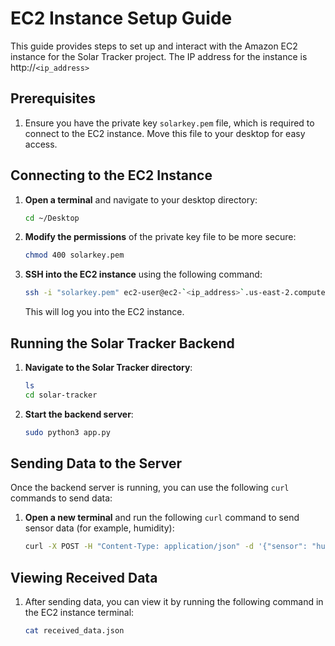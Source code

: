 # EC2 Instance Setup Guide

This guide provides steps to set up and interact with the Amazon EC2 instance for the Solar Tracker project. The IP address for the instance is http://`<ip_address>`

## Prerequisites

1. Ensure you have the private key `solarkey.pem` file, which is required to connect to the EC2 instance. Move this file to your desktop for easy access.

## Connecting to the EC2 Instance

1. **Open a terminal** and navigate to your desktop directory:
   ```bash
   cd ~/Desktop
   ```

2. **Modify the permissions** of the private key file to be more secure:
   ```bash
   chmod 400 solarkey.pem
   ```

3. **SSH into the EC2 instance** using the following command:
   ```bash
   ssh -i "solarkey.pem" ec2-user@ec2-`<ip_address>`.us-east-2.compute.amazonaws.com
   ```

   This will log you into the EC2 instance.

## Running the Solar Tracker Backend

1. **Navigate to the Solar Tracker directory**:
   ```bash
   ls
   cd solar-tracker
   ```

2. **Start the backend server**:
   ```bash
   sudo python3 app.py
   ```

## Sending Data to the Server

Once the backend server is running, you can use the following `curl` commands to send data:

1. **Open a new terminal** and run the following `curl` command to send sensor data (for example, humidity):
   ```bash
   curl -X POST -H "Content-Type: application/json" -d '{"sensor": "humidity", "value": 55.3}' http://`<ip_address>`/data
   ```

## Viewing Received Data

1. After sending data, you can view it by running the following command in the EC2 instance terminal:
   ```bash
   cat received_data.json
   ```
